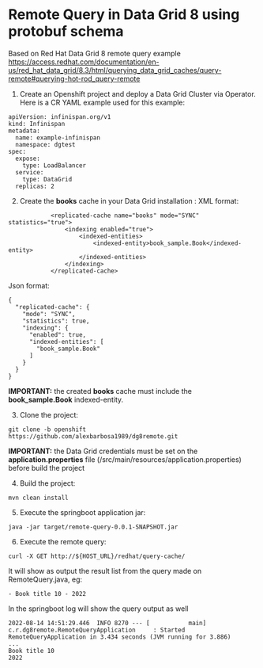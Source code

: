 # Remote Query in Data Grid 8 using protobuf schema

Based on Red Hat Data Grid 8 remote query example https://access.redhat.com/documentation/en-us/red_hat_data_grid/8.3/html/querying_data_grid_caches/query-remote#querying-hot-rod_query-remote


1. Create an Openshift project and deploy a Data Grid Cluster via Operator. Here is a CR YAML example used for this example:
~~~
apiVersion: infinispan.org/v1
kind: Infinispan
metadata:
  name: example-infinispan
  namespace: dgtest
spec:
  expose:
    type: LoadBalancer
  service:
    type: DataGrid
  replicas: 2
~~~

2. Create the **books** cache in your Data Grid installation :
XML format:
~~~
            <replicated-cache name="books" mode="SYNC" statistics="true">
                <indexing enabled="true">
                    <indexed-entities>
                        <indexed-entity>book_sample.Book</indexed-entity>
                    </indexed-entities>
                </indexing>
            </replicated-cache>
~~~

Json format:
~~~
{
  "replicated-cache": {
    "mode": "SYNC",
    "statistics": true,
    "indexing": {
      "enabled": true,
      "indexed-entities": [
        "book_sample.Book"
      ]
    }
  }
}
~~~
**IMPORTANT:** the created **books** cache must include the **book_sample.Book** indexed-entity.

3. Clone the project:
~~~
git clone -b openshift https://github.com/alexbarbosa1989/dg8remote.git
~~~

**IMPORTANT:** the Data Grid credentials must be set on the **application.properties** file (/src/main/resources/application.properties) before build the project

4. Build the project:
~~~
mvn clean install
~~~

5. Execute the springboot application jar:

~~~
java -jar target/remote-query-0.0.1-SNAPSHOT.jar 
~~~

6. Execute the remote query:
~~~
curl -X GET http://${HOST_URL}/redhat/query-cache/
~~~

It will show as output the result list  from the query made on RemoteQuery.java, eg:
~~~
- Book title 10 - 2022
~~~

In the springboot log will show the query output as well
~~~
2022-08-14 14:51:29.446  INFO 8270 --- [           main] c.r.dg8remote.RemoteQueryApplication     : Started RemoteQueryApplication in 3.434 seconds (JVM running for 3.886)
...
Book title 10
2022
~~~
